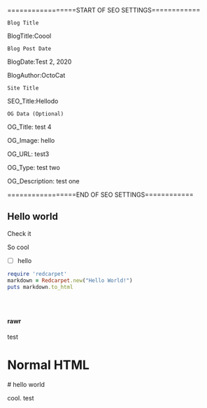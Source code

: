=================START OF SEO SETTINGS============

<code>Blog Title</code>

BlogTitle:Coool 

<code>Blog Post Date</code>

BlogDate:Test 2, 2020

BlogAuthor:OctoCat

<code>Site Title</code>

SEO_Title:Hellodo

<code>OG Data (Optional)</code>

OG_Title: test 4

OG_Image: hello

OG_URL: test3

OG_Type: test two

OG_Description: test one

=================END OF SEO SETTINGS============


<github-md>
    
## Hello world 

Check it     

So cool

- [ ] hello


```ruby
require 'redcarpet'
markdown = Redcarpet.new("Hello World!")
puts markdown.to_html
```



<pre class="language-markup"><code>
    <!-- code content to highlight... -->
</code></pre>

#### rawr 


test 

</github-md>

<h1> Normal HTML </h1> 
# hello world

cool. test
